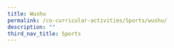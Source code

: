 ```yaml
---
title: Wushu
permalink: /co-curricular-activities/Sports/wushu/
description: ""
third_nav_title: Sports
---
```

